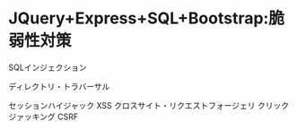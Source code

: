 # JQuery+Express+SQL+Bootstrap:脆弱性対策
<p>SQLインジェクション</p>
<p>ディレクトリ・トラバーサル</p>
セッションハイジャック
XSS
クロスサイト・リクエストフォージェリ
クリックジァッキング
CSRF

